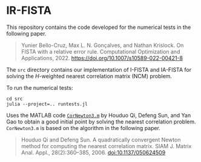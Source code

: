 # IR-FISTA

This repository contains the code developed for the numerical tests in the following paper.

> Yunier Bello-Cruz, Max L. N. Gonçalves, and Nathan Krislock. On FISTA with a relative error rule. Computational Optimization and Applications, 2022. https://doi.org/10.1007/s10589-022-00421-8

The `src` directory contains our implementation of I-FISTA and IA-FISTA for solving the $H$-weighted nearest correlation matrix (NCM) problem.

To run the numerical tests:

`cd src` <br>
`julia --project=.. runtests.jl`

Uses the MATLAB code [`CorNewton3.m`](https://www.polyu.edu.hk/ama/profile/dfsun/CorNewton3.m) by Houduo Qi, Defeng Sun, and Yan Gao to obtain a good initial point by solving the nearest correlation problem. `CorNewton3.m` is based on the algorithm in the following paper.

> Houduo Qi and Defeng Sun. A quadratically convergent Newton method for computing the nearest correlation matrix. SIAM J. Matrix Anal. Appl., 28(2):360–385, 2006. [doi:10.1137/050624509](https://doi.org/10.1137/050624509)
